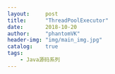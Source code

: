 ```yaml
---
layout:     post
title:      "ThreadPoolExecutor"
date:       2018-10-20
author:     "phantomVK"
header-img: "img/main_img.jpg"
catalog:    true
tags:
    - Java源码系列
---
```


